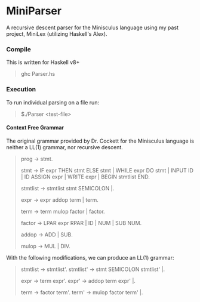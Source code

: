 # MiniParser
A recursive descent parser for the Minisculus language using my past project, MiniLex (utilizing Haskell's Alex).

### Compile
This is written for Haskell v8+

> ghc Parser.hs

### Execution
To run individual parsing on a file run:

> $./Parser \<test-file\>

#### Context Free Grammar
The original grammar provided by Dr. Cockett for the Minisculus language is neither a LL(1) grammar, nor recursive descent.
> prog -> stmt.
> 
> stmt -> IF expr THEN stmt ELSE stmt
>       | WHILE expr DO stmt
>       | INPUT ID
>       | ID ASSIGN expr
>       | WRITE expr
>       | BEGIN stmtlist END.
>
> stmtlist -> stmtlist stmt SEMICOLON
>           |.
>
> expr -> expr addop term
>       | term.
>
> term -> term mulop factor
>       | factor.
>
> factor -> LPAR expr RPAR
>         | ID
>         | NUM
>         | SUB NUM.
>
> addop -> ADD
>        | SUB.
>
> mulop -> MUL
>        | DIV.
>


With the following modifications, we can produce an LL(1) grammar:
> stmtlist -> stmtlist'.
> stmtlist' -> stmt SEMICOLON stmtlist'
>            |.
>
> expr -> term expr'.
> expr' -> addop term expr'
>        |.
>
> term -> factor term'.
> term' -> mulop factor term'
>        |.
